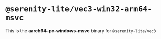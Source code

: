 # `@serenity-lite/vec3-win32-arm64-msvc`

This is the **aarch64-pc-windows-msvc** binary for `@serenity-lite/vec3`
